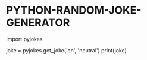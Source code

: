 # PYTHON-RANDOM-JOKE-GENERATOR
import pyjokes

joke = pyjokes.get_joke('en', 'neutral')
print(joke)
